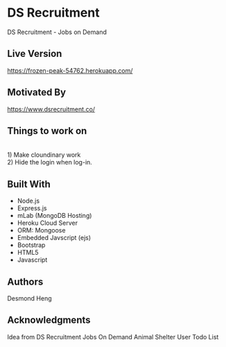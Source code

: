 # DS Recruitment

DS Recruitment - Jobs on Demand

## Live Version

https://frozen-peak-54762.herokuapp.com/

## Motivated By

https://www.dsrecruitment.co/


## Things to work on

<br> 1) Make cloundinary work
<br> 2) Hide the login when log-in.

## Built With

* Node.js
* Express.js
* mLab (MongoDB Hosting)
* Heroku Cloud Server
* ORM: Mongoose
* Embedded Javscript (ejs)
* Bootstrap
* HTML5
* Javascript

## Authors

Desmond Heng

## Acknowledgments

Idea from
DS Recruitment
Jobs On Demand
Animal Shelter
User Todo List

